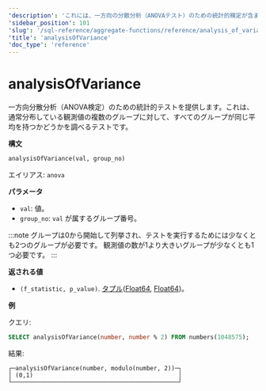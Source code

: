 ```yaml
---
'description': 'これには、一方向の分散分析（ANOVAテスト）のための統計的検定が含まれます。これは、正規分布された観察値のいくつかのグループに対する検定であり、すべてのグループの平均が同じかどうかを調べるものです。'
'sidebar_position': 101
'slug': '/sql-reference/aggregate-functions/reference/analysis_of_variance'
'title': 'analysisOfVariance'
'doc_type': 'reference'
---
```



# analysisOfVariance

一方向分散分析（ANOVA検定）のための統計的テストを提供します。これは、通常分布している観測値の複数のグループに対して、すべてのグループが同じ平均を持つかどうかを調べるテストです。

**構文**

```sql
analysisOfVariance(val, group_no)
```

エイリアス: `anova`

**パラメータ**
- `val`: 値。 
- `group_no`: `val` が属するグループ番号。

:::note
グループは0から開始して列挙され、テストを実行するためには少なくとも2つのグループが必要です。
観測値の数が1より大きいグループが少なくとも1つ必要です。
:::

**返される値**

- `(f_statistic, p_value)`. [タプル](../../data-types/tuple.md)([Float64](../../data-types/float.md), [Float64](../../data-types/float.md))。

**例**

クエリ:

```sql
SELECT analysisOfVariance(number, number % 2) FROM numbers(1048575);
```

結果:

```response
┌─analysisOfVariance(number, modulo(number, 2))─┐
│ (0,1)                                         │
└───────────────────────────────────────────────┘
```
